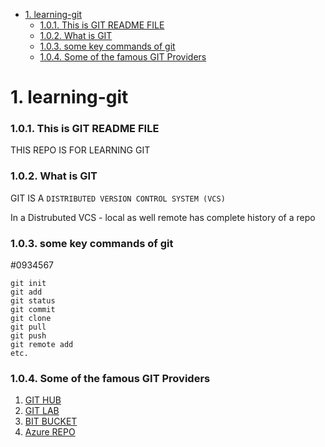 - [1. learning-git](#1-learning-git)
    - [1.0.1. This is GIT README FILE](#101-this-is-git-readme-file)
    - [1.0.2. What is GIT](#102-what-is-git)
    - [1.0.3. some key commands of git](#103-some-key-commands-of-git)
    - [1.0.4. Some of the famous GIT Providers](#104-some-of-the-famous-git-providers)
# 1. learning-git
### 1.0.1. This is GIT README FILE

THIS REPO IS FOR LEARNING GIT
### 1.0.2. What is GIT
GIT IS A `DISTRIBUTED VERSION CONTROL SYSTEM (VCS)`

In a Distrubuted VCS - local as well remote has complete history of a repo




### 1.0.3. some key commands of git
#0934567
```
git init
git add
git status
git commit
git clone
git pull 
git push
git remote add
etc.
````

### 1.0.4. Some of the famous GIT Providers

1) [GIT HUB](https://github.com)
2) [GIT LAB](https://gitlab.com)
3) [BIT BUCKET](https://bitbucket.org)
4) [Azure REPO](https://azure.microsoft.com/en-gb/products/devops/repos)


